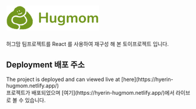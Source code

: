 # <img width="250" src="public/image/hugmom_logo_type_1.png" />

허그맘 팀프로젝트를 React 를 사용하여 재구성 해 본 토이프로젝트 입니다.

## Deployment 배포 주소
<p>
The project is deployed and can viewed live at [here](https://hyerin-hugmom.netlify.app/) <br/>
프로젝트가 배포되었으며 [여기](https://hyerin-hugmom.netlify.app/)에서 라이브로 볼 수 있습니다.
</p>






